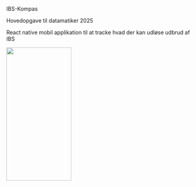 IBS-Kompas

Hovedopgave til datamatiker 2025

React native mobil applikation til at tracke hvad der kan udløse udbrud af IBS

<img src="https://github.com/najamoe/IBS-Kompas/blob/master/docs/appImage/index.jpg" width="170" height="350" />

